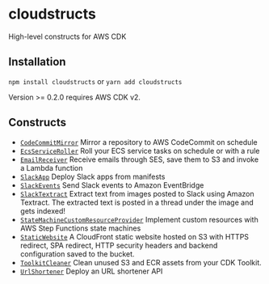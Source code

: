 # cloudstructs

High-level constructs for AWS CDK

## Installation

`npm install cloudstructs` or `yarn add cloudstructs`

Version >= 0.2.0 requires AWS CDK v2.

## Constructs

* [`CodeCommitMirror`](src/codecommit-mirror) Mirror a repository to AWS CodeCommit on schedule
* [`EcsServiceRoller`](src/ecs-service-roller) Roll your ECS service tasks on schedule or with
  a rule
* [`EmailReceiver`](src/email-receiver) Receive emails through SES, save them to S3
  and invoke a Lambda function
* [`SlackApp`](src/slack-app) Deploy Slack apps from manifests
* [`SlackEvents`](src/slack-events) Send Slack events to Amazon EventBridge
* [`SlackTextract`](src/slack-textract) Extract text from images posted to Slack
  using Amazon Textract. The extracted text is posted in a thread under the image
  and gets indexed!
* [`StateMachineCustomResourceProvider`](src/state-machine-cr-provider) Implement custom
  resources with AWS Step Functions state machines
* [`StaticWebsite`](src/static-website) A CloudFront static website hosted on S3 with
  HTTPS redirect, SPA redirect, HTTP security headers and backend configuration saved
  to the bucket.
* [`ToolkitCleaner`](src/toolkit-cleaner) Clean unused S3 and ECR assets from your CDK
  Toolkit.
* [`UrlShortener`](src/url-shortener) Deploy an URL shortener API
